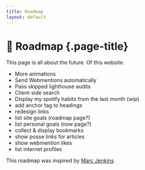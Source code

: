 ```yaml
---
title: Roadmap
layout: default
---
```


# 🚦 Roadmap {.page-title}
This page is all about the future. Of this website.
- More animations
- Send Webmentions automatically
- Pass skipped lighthouse audits
- Client-side search
- Display my spotify habits from the last month (wip)
- add anchor tag to headings
- redesign links
- list site goals (roadmap page?)
- list personal goals (now page?)
- collect & display bookmarks
- show posse links for articles
- show webmention likes
- list internet profiles

This roadmap was inspired by [Marc Jenkins](https://marcjenkins.co.uk/roadmap/)
